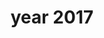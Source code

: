 ---
title: year 2017
year: 2017
rows:
  - yearSemester: '2017-Fall'
    course: 'Marine Biology (ECOL-170)'
    role: 'Mostly grading'
    studentsAmount: 100
  - yearSemester: '2017-Spring'
    course: 'Introductory Biology (ECOL-182L)'
    role: 'Primary instructor'
    studentsAmount: 48

---